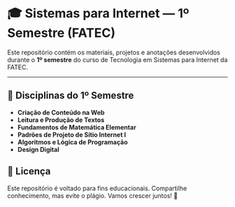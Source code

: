 # 🎓 Sistemas para Internet — 1º Semestre (FATEC)

Este repositório contém os materiais, projetos e anotações desenvolvidos durante o **1º semestre** do curso de Tecnologia em Sistemas para Internet da FATEC.

---

## 📘 Disciplinas do 1º Semestre

- **Criação de Conteúdo na Web**
- **Leitura e Produção de Textos**
- **Fundamentos de Matemática Elementar**
- **Padrões de Projeto de Sítio Internet I**
- **Algoritmos e Lógica de Programação**
- **Design Digital**


## 📝 Licença

Este repositório é voltado para fins educacionais. Compartilhe conhecimento, mas evite o plágio. Vamos crescer juntos! 🚀